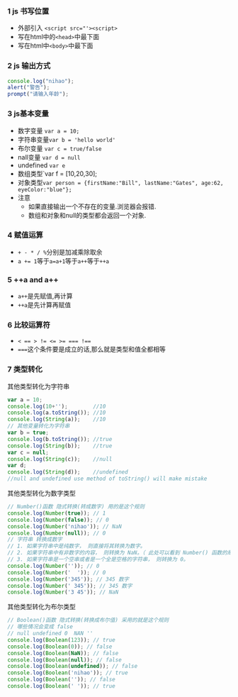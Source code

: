 ### 1 js 书写位置
+ 外部引入 `<script src="'><script>`
+ 写在html中的`<head>`中最下面
+ 写在html中`<body>`中最下面
### 2 js 输出方式
```javascript
console.log("nihao");
alert("警告");
prompt("请输入年龄");
```
### 3 js基本变量
+ 数字变量 `var a = 10;`
+ 字符串变量`var b = 'hello world'`
+ 布尔变量 `var c = true/false`
+ nall变量 `var d = null`
+ undefined `var e`
+ 数组类型`var f = [10,20,30];
+ 对象类型`var person = {firstName:"Bill", lastName:"Gates", age:62, eyeColor:"blue"};`
+ 注意
    + 如果直接输出一个不存在的变量.浏览器会报错.
    + 数组和对象和null的类型都会返回一个对象.
### 4 赋值运算
+ `+ - * / %`分别是加减乘除取余
+ `a += 1`等于`a=a+1`等于`a++`等于`++a`
### 5 ++a and a++
+ `a++`是先赋值,再计算
+ `++a`是先计算再赋值
### 6 比较运算符
+ `< == > != <= >= === !==`
+ `===`这个条件要是成立的话,那么就是类型和值全都相等
### 7 类型转化
其他类型转化为字符串
```javascript
var a = 10;
console.log(10+'');        //10
console.log(a.toString()); //10
console.log(String(a));    //10
// 其他变量转化为字符串
var b = true;
console.log(b.toString()); //true
console.log(String(b));    //true
var c = null;
console.log(String(c));    //null
var d;
console.log(String(d));    //undefined
//null and undefined use method of toString() will make mistake
```
其他类型转化为数字类型
```javascript
// Number()函数 隐式转换(转成数字) 用的是这个规则
console.log(Number(true)); // 1
console.log(Number(false)); // 0
console.log(Number('nihao')); // NaN
console.log(Number(null)); // 0
// 字符串 转换成数字
// 1. 如果字符串中是纯数字， 则直接将其转换为数字。
// 2. 如果字符串中有非数字的内容， 则转换为 NaN。（ 此处可以看到 Number() 函数的局限性）
// 3. 如果字符串是一个空串或者是一个全是空格的字符串， 则转换为 0。
console.log(Number('')); // 0
console.log(Number('  ')); // 0
console.log(Number('345')); // 345 数字
console.log(Number(' 345')); // 345 数字
console.log(Number('3 45')); // NaN
```
其他类型转化为布尔类型
```javascript
// Boolean()函数 隐式转换(转换成布尔值) 采用的就是这个规则
// 哪些情况会变成 false 
// null undefined 0  NAN ''
console.log(Boolean(123)); // true
console.log(Boolean(0)); // false
console.log(Boolean(NaN)); // false
console.log(Boolean(null)); // false
console.log(Boolean(undefined)); // false
console.log(Boolean('nihao')); // true
console.log(Boolean('')); // false
console.log(Boolean(' ')); // true
```